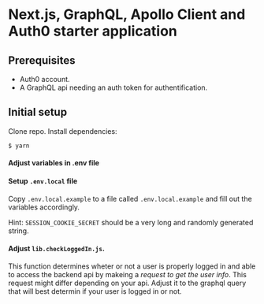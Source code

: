 # Next.js, GraphQL, Apollo Client and Auth0 starter application

## Prerequisites

- Auth0 account.
- A GraphQL api needing an auth token for authentification.

## Initial setup

Clone repo.
Install dependencies:

```
$ yarn

```

####

#### Adjust variables in .env file

#### Setup `.env.local` file

Copy `.env.local.example` to a file called `.env.local.example` and fill out the variables accordingly.

Hint: `SESSION_COOKIE_SECRET` should be a very long and randomly generated string.

#### Adjust `lib.checkLoggedIn.js`.
This function determines wheter or not a user is properly logged in and able to access the backend api by makeing a *request to get the user info*.
This request might differ depending on your api. 
Adjust it to the graphql query that will best determin if your user is logged in or not. 
